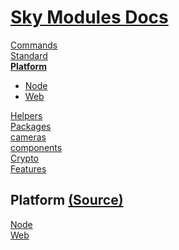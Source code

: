 <!--- This Platform.101 was auto-generated using "npx sky readme" --> 

# [Sky Modules Docs](../README.md)

[Commands](..%2F%5Fcommands%2FREADME.md)   
[Standard](..%2Fstandard%2FREADME.md)   
**[Platform](..%2Fplatform%2FREADME.md)**   
* [Node](..%2Fplatform%2Fnode%2FREADME.md)
* [Web](..%2Fplatform%2Fweb%2FREADME.md)
  
[Helpers](..%2Fhelpers%2FREADME.md)   
[Packages](..%2Fpkgs%2FREADME.md)   
[cameras](..%2Fcameras%2FREADME.md)   
[components](..%2Fcomponents%2FREADME.md)   
[Crypto](..%2Fcrypto%2FREADME.md)   
[Features](..%2Ffeatures%2FREADME.md)   

## Platform [(Source)](..%2Fplatform%2F)

[Node](..%2Fplatform%2Fnode%2FREADME.md)   
[Web](..%2Fplatform%2Fweb%2FREADME.md)   
  